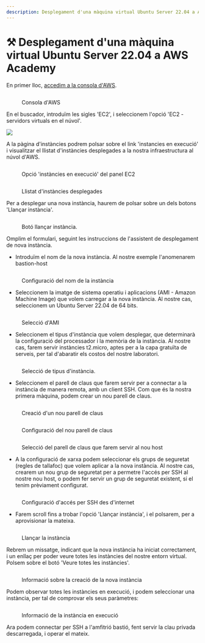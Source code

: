 ```yaml
---
description: Desplegament d'una màquina virtual Ubuntu Server 22.04 a AWS Academy
---
```


# ⚒ Desplegament d'una màquina virtual Ubuntu Server 22.04 a AWS Academy

En primer lloc, [accedim a la consola d'AWS](../).

<figure><img src="../.gitbook/assets/image (3).png" alt=""><figcaption><p>Consola d'AWS</p></figcaption></figure>

En el buscador, introduïm les sigles 'EC2', i seleccionem l'opció 'EC2 - servidors virtuals en el núvol'.

![](<../.gitbook/assets/image (2) (1).png>)&#x20;

A la pàgina d'instàncies podrem polsar sobre el link 'instancies en execució' i visualitzar el llistat d'instàncies desplegades a la nostra infraestructura al núvol d'AWS. &#x20;

<figure><img src="../.gitbook/assets/image (102).png" alt=""><figcaption><p>Opció 'instàncies en execució' del panel EC2</p></figcaption></figure>

<figure><img src="../.gitbook/assets/image (103).png" alt=""><figcaption><p>Llistat d'instàncies desplegades</p></figcaption></figure>

Per a desplegar una nova instància, haurem de polsar sobre un dels botons 'Llançar instància'.

<figure><img src="../.gitbook/assets/image (104).png" alt=""><figcaption><p>Botó llançar instància.</p></figcaption></figure>

Omplim el formulari, seguint les instruccions de l'assistent de desplegament de nova instància.&#x20;

* Introduïm el nom de la nova instància. Al nostre exemple l'anomenarem bastion-host

<figure><img src="../.gitbook/assets/image (105).png" alt=""><figcaption><p>Configuració del nom de la instància</p></figcaption></figure>

* Seleccionem la imatge de sistema operatiu i aplicacions (AMI - Amazon Machine Image) que volem carregar a la nova instància. Al nostre cas, seleccionem un Ubuntu Server 22.04 de 64 bits.

<figure><img src="../.gitbook/assets/image (106).png" alt=""><figcaption><p>Selecció d'AMI</p></figcaption></figure>

* Seleccionem el tipus d'instància que volem desplegar, que determinarà la configuració del processador i la memòria de la instància. Al nostre cas, farem servir instàncies t2.micro, aptes per a la capa gratuïta de serveis, per tal d'abaratir els costos del nostre laboratori.

<figure><img src="../.gitbook/assets/image (107).png" alt=""><figcaption><p>Selecció de tipus d'instància.</p></figcaption></figure>

* Seleccionem el parell de claus que farem servir per a connectar a la instància de manera remota, amb un client SSH. Com que és la nostra primera màquina, podem crear un nou parell de claus.

<figure><img src="../.gitbook/assets/image (108).png" alt=""><figcaption><p>Creació d'un nou parell de claus</p></figcaption></figure>

<figure><img src="../.gitbook/assets/image (109).png" alt=""><figcaption><p>Configuració del nou parell de claus</p></figcaption></figure>

<figure><img src="../.gitbook/assets/image (110).png" alt=""><figcaption><p>Selecció del parell de claus que farem servir al nou host</p></figcaption></figure>

* A la configuració de xarxa podem seleccionar els grups de seguretat (regles de tallafoc) que volem aplicar a la nova instància. Al nostre cas, crearem un nou grup de seguretat per a permetre l'accés per SSH al nostre nou host, o podem fer servir un grup de seguretat existent, si el tenim prèviament configurat.&#x20;

<figure><img src="../.gitbook/assets/image (111).png" alt=""><figcaption><p>Configuració d'accés per SSH des d'internet</p></figcaption></figure>

* Farem scroll fins a trobar l'opció 'Llançar instància', i el polsarem, per a aprovisionar la mateixa.&#x20;

<figure><img src="../.gitbook/assets/image (112).png" alt=""><figcaption><p>Llançar la instància</p></figcaption></figure>

Rebrem un missatge, indicant que la nova instància ha iniciat correctament, i un enllaç per poder veure totes les instàncies del nostre entorn virtual. Polsem sobre el botó 'Veure totes les instàncies'.

<figure><img src="../.gitbook/assets/image (113).png" alt=""><figcaption><p>Informació sobre la creació de la nova instància</p></figcaption></figure>

Podem observar totes les instàncies en execució, i podem seleccionar una instància, per tal de comprovar els seus paràmetres:

<figure><img src="../.gitbook/assets/image (114).png" alt=""><figcaption><p>Informació de la instància en execució</p></figcaption></figure>

Ara podem connectar per SSH a l'amfitrió bastió, fent servir la clau privada descarregada, i operar el mateix.
